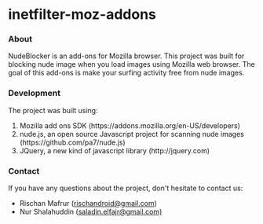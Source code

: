 inetfilter-moz-addons
=====================

<h3>About</h3>

<p>NudeBlocker is an add-ons for Mozilla browser. This project was built for blocking nude image when you load images using Mozilla web browser. The goal of this add-ons is make your surfing activity free from nude images.</p>

<h3>Development</h3>

The project was built using:
<ol>
<li>Mozilla add ons SDK (https://addons.mozilla.org/en-US/developers)</li>
<li>nude.js, an open source Javascript project for scanning nude images (https://github.com/pa7/nude.js)</li>
<li>JQuery, a new kind of javascript library (http://jquery.com)</li>
</ol>

<h3>Contact</h3>

If you have any questions about the project, don't hesitate to contact us:
<ul>
<li>Rischan Mafrur (<a href="mailto:rischandroid@gmail.com">rischandroid@gmail.com</a>)</li>
<li>Nur Shalahuddin (<a href="mailto:saladin.elfajr@gmail.com">saladin.elfajr@gmail.com)</a></li>
</ul>
